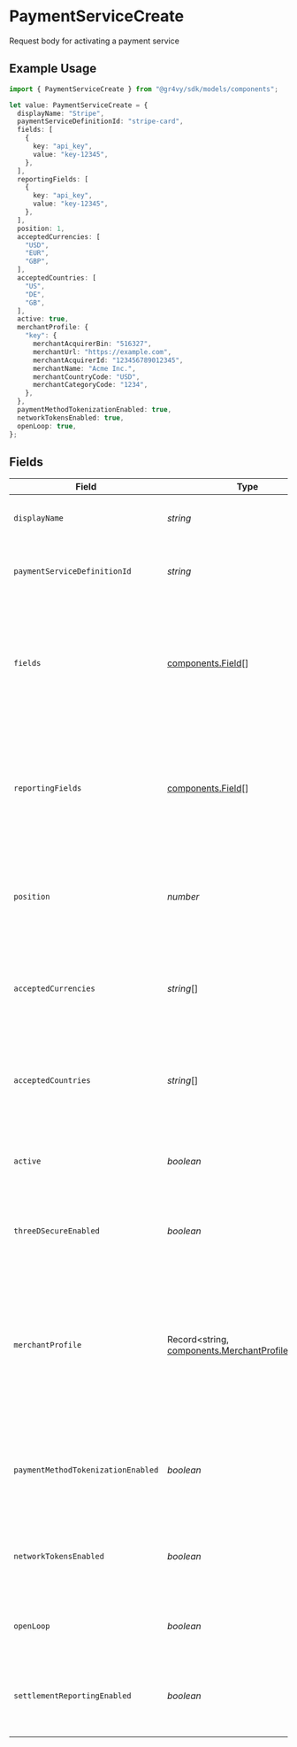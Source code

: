 # PaymentServiceCreate

Request body for activating a payment service

## Example Usage

```typescript
import { PaymentServiceCreate } from "@gr4vy/sdk/models/components";

let value: PaymentServiceCreate = {
  displayName: "Stripe",
  paymentServiceDefinitionId: "stripe-card",
  fields: [
    {
      key: "api_key",
      value: "key-12345",
    },
  ],
  reportingFields: [
    {
      key: "api_key",
      value: "key-12345",
    },
  ],
  position: 1,
  acceptedCurrencies: [
    "USD",
    "EUR",
    "GBP",
  ],
  acceptedCountries: [
    "US",
    "DE",
    "GB",
  ],
  active: true,
  merchantProfile: {
    "key": {
      merchantAcquirerBin: "516327",
      merchantUrl: "https://example.com",
      merchantAcquirerId: "123456789012345",
      merchantName: "Acme Inc.",
      merchantCountryCode: "USD",
      merchantCategoryCode: "1234",
    },
  },
  paymentMethodTokenizationEnabled: true,
  networkTokensEnabled: true,
  openLoop: true,
};
```

## Fields

| Field                                                                                                                                         | Type                                                                                                                                          | Required                                                                                                                                      | Description                                                                                                                                   | Example                                                                                                                                       |
| --------------------------------------------------------------------------------------------------------------------------------------------- | --------------------------------------------------------------------------------------------------------------------------------------------- | --------------------------------------------------------------------------------------------------------------------------------------------- | --------------------------------------------------------------------------------------------------------------------------------------------- | --------------------------------------------------------------------------------------------------------------------------------------------- |
| `displayName`                                                                                                                                 | *string*                                                                                                                                      | :heavy_check_mark:                                                                                                                            | The display name for the payment service.                                                                                                     | Stripe                                                                                                                                        |
| `paymentServiceDefinitionId`                                                                                                                  | *string*                                                                                                                                      | :heavy_check_mark:                                                                                                                            | The definition ID of the service to configure.                                                                                                | stripe-card                                                                                                                                   |
| `fields`                                                                                                                                      | [components.Field](../../models/components/field.md)[]                                                                                        | :heavy_check_mark:                                                                                                                            | The non-secret credential fields that have been configured for this payment service. Any secret fields are omitted.                           |                                                                                                                                               |
| `reportingFields`                                                                                                                             | [components.Field](../../models/components/field.md)[]                                                                                        | :heavy_minus_sign:                                                                                                                            | The non-secret reporting fields that have been configured for this payment service. Any secret fields are omitted.                            |                                                                                                                                               |
| `position`                                                                                                                                    | *number*                                                                                                                                      | :heavy_minus_sign:                                                                                                                            | Deprecated field used to define the order in which to process payment services                                                                | 1                                                                                                                                             |
| `acceptedCurrencies`                                                                                                                          | *string*[]                                                                                                                                    | :heavy_check_mark:                                                                                                                            | A list of currencies for which this service is enabled, in ISO 4217 three-letter code format.                                                 | [<br/>"USD",<br/>"EUR",<br/>"GBP"<br/>]                                                                                                       |
| `acceptedCountries`                                                                                                                           | *string*[]                                                                                                                                    | :heavy_check_mark:                                                                                                                            | A list of countries for which this service is enabled, in ISO two-letter code format.                                                         | [<br/>"US",<br/>"DE",<br/>"GB"<br/>]                                                                                                          |
| `active`                                                                                                                                      | *boolean*                                                                                                                                     | :heavy_minus_sign:                                                                                                                            | Defines if this payment service is currently active.                                                                                          | true                                                                                                                                          |
| `threeDSecureEnabled`                                                                                                                         | *boolean*                                                                                                                                     | :heavy_minus_sign:                                                                                                                            | Defines if this payment service has 3DS enabled.                                                                                              | true                                                                                                                                          |
| `merchantProfile`                                                                                                                             | Record<string, [components.MerchantProfileScheme](../../models/components/merchantprofilescheme.md)>                                          | :heavy_minus_sign:                                                                                                                            | An object containing a key for each supported card schemes, and for each key an object with the 3DS profile for this service for that scheme. |                                                                                                                                               |
| `paymentMethodTokenizationEnabled`                                                                                                            | *boolean*                                                                                                                                     | :heavy_minus_sign:                                                                                                                            | Defines if this payment service support payment method tokenization.                                                                          | true                                                                                                                                          |
| `networkTokensEnabled`                                                                                                                        | *boolean*                                                                                                                                     | :heavy_minus_sign:                                                                                                                            | Defines if this payment service supports network tokens.                                                                                      | true                                                                                                                                          |
| `openLoop`                                                                                                                                    | *boolean*                                                                                                                                     | :heavy_minus_sign:                                                                                                                            | Defines if this payment service is open loop.                                                                                                 | true                                                                                                                                          |
| `settlementReportingEnabled`                                                                                                                  | *boolean*                                                                                                                                     | :heavy_minus_sign:                                                                                                                            | Defines if this payment service has settlement reporting enabled.                                                                             | true                                                                                                                                          |
